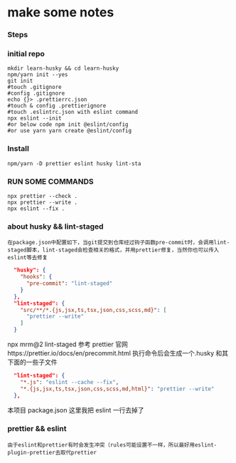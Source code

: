 # make some notes

### Steps

### initial repo

    mkdir learn-husky && cd learn-husky
    npm/yarn init --yes
    git init
    #touch .gitignore
    #config .gitignore
    echo {}> .prettierrc.json
    #touch & config .prettierignore
    #touch .eslintrc.json with eslint command
    npx eslint --init
    #or below code npm init @eslint/config
    #or use yarn yarn create @eslint/config

### Install

    npm/yarn -D prettier eslint husky lint-sta

### RUN SOME COMMANDS

    npx prettier --check .
    npx prettier --write .
    npx eslint --fix .

### about husky && lint-staged

    在package.json中配置如下，当git提交到仓库经过钩子函数pre-commit时，会调用lint-staged脚本，lint-staged会检查相关的格式，并用prettier修复，当然你也可以传入eslint等去修复

<!-- 旧的没什么用 -->

```json
  "husky": {
    "hooks": {
      "pre-commit": "lint-staged"
    }
  },
  "lint-staged": {
    "src/**/*.{js,jsx,ts,tsx,json,css,scss,md}": [
      "prettier --write"
    ]
  }
```

<!-- 新的直接用命令 -->

npx mrm@2 lint-staged
参考 prettier 官网https://prettier.io/docs/en/precommit.html
执行命令后会生成一个.husky 和其下面的一些子文件

```json
  "lint-staged": {
    "*.js": "eslint --cache --fix",
    "*.{js,jsx,ts,tsx,json,css,scss,md,html}": "prettier --write"
  },
```

本项目 package.json 这里我把 eslint 一行去掉了

### prettier && eslint

    由于eslint和prettier有时会发生冲突（rules可能设置不一样，所以最好用eslint-plugin-prettier去取代prettier
